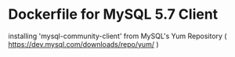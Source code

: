 # Dockerfile for MySQL 5.7 Client
installing 'mysql-community-client' from MySQL's Yum Repository ( https://dev.mysql.com/downloads/repo/yum/ )
